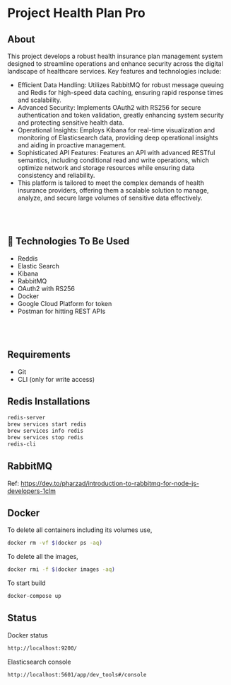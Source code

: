 <h1><centre>Project Health Plan Pro</h1></centre>
<h2>About</h2>
This project develops a robust health insurance plan management system designed to streamline operations and enhance security across the digital landscape of healthcare services. Key features and technologies include:
<ul>
<li>Efficient Data Handling: Utilizes RabbitMQ for robust message queuing and Redis for high-speed data caching, ensuring rapid response times and scalability.</li>
<li>Advanced Security: Implements OAuth2 with RS256 for secure authentication and token validation, greatly enhancing system security and protecting sensitive health data.</li>
<li>Operational Insights: Employs Kibana for real-time visualization and monitoring of Elasticsearch data, providing deep operational insights and aiding in proactive management.</li>
<li>Sophisticated API Features: Features an API with advanced RESTful semantics, including conditional read and write operations, which optimize network and storage resources while ensuring data consistency and reliability.</li>
<li>This platform is tailored to meet the complex demands of health insurance providers, offering them a scalable solution to manage, analyze, and secure large volumes of sensitive data effectively.</li>
</ul>

<br><br>

<h2>🌟 Technologies To Be Used</h2>
<ul>
 <li>Reddis</li>
 <li>Elastic Search</li>
 <li>Kibana</li>
 <li>RabbitMQ</li>
 <li>OAuth2 with RS256</li>   
 <li>Docker</li>
 <li>Google Cloud Platform for token</li>
 <li>Postman for hitting REST APIs</li>
</ul>
<br><br>

## Requirements


- Git
- CLI (only for write access)


## Redis Installations

```bash
redis-server
brew services start redis
brew services info redis
brew services stop redis
redis-cli
```

## RabbitMQ

Ref: https://dev.to/pharzad/introduction-to-rabbitmq-for-node-js-developers-1clm

## Docker

To delete all containers including its volumes use,

```bash
docker rm -vf $(docker ps -aq)
```

To delete all the images,

```bash
docker rmi -f $(docker images -aq)
```

To start build

```bash
docker-compose up
```

## Status

Docker status

```bash
http://localhost:9200/
```

Elasticsearch console

```bash
http://localhost:5601/app/dev_tools#/console
```